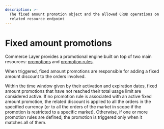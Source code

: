 ```yaml
---
description: >-
  The fixed amount promotion object and the allowed CRUD operations on the
  related resource endpoint
---
```


# Fixed amount promotions

Commerce Layer provides a promotional engine built on top of two main resources: [promotions](../promotions/) and [promotion rules](../promotion\_rules/).

When triggered, fixed amount promotions are responsible for adding a fixed amount discount to the orders involved.

Within the time window given by their activation and expiration dates, fixed amount promotions that have not reached their total usage limit are considered active. If no promotion rule is associated with an active fixed amount promotion, the related discount is applied to all the orders in the specified currency (or to all the orders of the market in scope if the promotion is restricted to a specific market). Otherwise, if one or more promotion rules are defined, the promotion is triggered only when it matches all of them.
